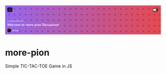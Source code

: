 <a href="/lostsh/more-pion/discussions/1">![banner](announce.png)</a>

# more-pion

Simple TIC-TAC-TOE Game in JS

